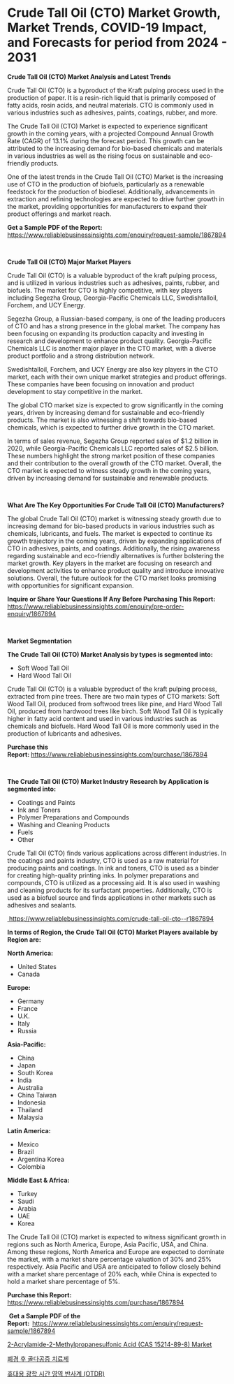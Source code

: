 <p><h1>Crude Tall Oil (CTO) Market Growth, Market Trends, COVID-19 Impact, and Forecasts for period from 2024 - 2031</h1></p><p><strong>Crude Tall Oil (CTO) Market Analysis and Latest Trends</strong></p>
<p><p>Crude Tall Oil (CTO) is a byproduct of the Kraft pulping process used in the production of paper. It is a resin-rich liquid that is primarily composed of fatty acids, rosin acids, and neutral materials. CTO is commonly used in various industries such as adhesives, paints, coatings, rubber, and more.</p><p>The Crude Tall Oil (CTO) Market is expected to experience significant growth in the coming years, with a projected Compound Annual Growth Rate (CAGR) of 13.1% during the forecast period. This growth can be attributed to the increasing demand for bio-based chemicals and materials in various industries as well as the rising focus on sustainable and eco-friendly products.</p><p>One of the latest trends in the Crude Tall Oil (CTO) Market is the increasing use of CTO in the production of biofuels, particularly as a renewable feedstock for the production of biodiesel. Additionally, advancements in extraction and refining technologies are expected to drive further growth in the market, providing opportunities for manufacturers to expand their product offerings and market reach.</p></p>
<p><strong>Get a Sample PDF of the Report:&nbsp;</strong> <a href="https://www.reliablebusinessinsights.com/enquiry/request-sample/1867894">https://www.reliablebusinessinsights.com/enquiry/request-sample/1867894</a></p>
<p>&nbsp;</p>
<p><strong>Crude Tall Oil (CTO) Major Market Players</strong></p>
<p><p>Crude Tall Oil (CTO) is a valuable byproduct of the kraft pulping process, and is utilized in various industries such as adhesives, paints, rubber, and biofuels. The market for CTO is highly competitive, with key players including Segezha Group, Georgia-Pacific Chemicals LLC, Swedishtalloil, Forchem, and UCY Energy.</p><p>Segezha Group, a Russian-based company, is one of the leading producers of CTO and has a strong presence in the global market. The company has been focusing on expanding its production capacity and investing in research and development to enhance product quality. Georgia-Pacific Chemicals LLC is another major player in the CTO market, with a diverse product portfolio and a strong distribution network.</p><p>Swedishtalloil, Forchem, and UCY Energy are also key players in the CTO market, each with their own unique market strategies and product offerings. These companies have been focusing on innovation and product development to stay competitive in the market.</p><p>The global CTO market size is expected to grow significantly in the coming years, driven by increasing demand for sustainable and eco-friendly products. The market is also witnessing a shift towards bio-based chemicals, which is expected to further drive growth in the CTO market.</p><p>In terms of sales revenue, Segezha Group reported sales of $1.2 billion in 2020, while Georgia-Pacific Chemicals LLC reported sales of $2.5 billion. These numbers highlight the strong market position of these companies and their contribution to the overall growth of the CTO market. Overall, the CTO market is expected to witness steady growth in the coming years, driven by increasing demand for sustainable and renewable products.</p></p>
<p>&nbsp;</p>
<p><strong>What Are The Key Opportunities For Crude Tall Oil (CTO) Manufacturers?</strong></p>
<p><p>The global Crude Tall Oil (CTO) market is witnessing steady growth due to increasing demand for bio-based products in various industries such as chemicals, lubricants, and fuels. The market is expected to continue its growth trajectory in the coming years, driven by expanding applications of CTO in adhesives, paints, and coatings. Additionally, the rising awareness regarding sustainable and eco-friendly alternatives is further bolstering the market growth. Key players in the market are focusing on research and development activities to enhance product quality and introduce innovative solutions. Overall, the future outlook for the CTO market looks promising with opportunities for significant expansion.</p></p>
<p><strong>Inquire or Share Your Questions If Any Before Purchasing This Report:</strong> <a href="https://www.reliablebusinessinsights.com/enquiry/pre-order-enquiry/1867894">https://www.reliablebusinessinsights.com/enquiry/pre-order-enquiry/1867894</a></p>
<p>&nbsp;</p>
<p><strong>Market Segmentation</strong></p>
<p><strong>The Crude Tall Oil (CTO) Market Analysis by types is segmented into:</strong></p>
<p><ul><li>Soft Wood Tall Oil</li><li>Hard Wood Tall Oil</li></ul></p>
<p><p>Crude Tall Oil (CTO) is a valuable byproduct of the kraft pulping process, extracted from pine trees. There are two main types of CTO markets: Soft Wood Tall Oil, produced from softwood trees like pine, and Hard Wood Tall Oil, produced from hardwood trees like birch. Soft Wood Tall Oil is typically higher in fatty acid content and used in various industries such as chemicals and biofuels. Hard Wood Tall Oil is more commonly used in the production of lubricants and adhesives.</p></p>
<p><strong>Purchase this Report:&nbsp;</strong><a href="https://www.reliablebusinessinsights.com/purchase/1867894">https://www.reliablebusinessinsights.com/purchase/1867894</a></p>
<p>&nbsp;</p>
<p><strong>The Crude Tall Oil (CTO) Market Industry Research by Application is segmented into:</strong></p>
<p><ul><li>Coatings and Paints</li><li>Ink and Toners</li><li>Polymer Preparations and Compounds</li><li>Washing and Cleaning Products</li><li>Fuels</li><li>Other</li></ul></p>
<p><p>Crude Tall Oil (CTO) finds various applications across different industries. In the coatings and paints industry, CTO is used as a raw material for producing paints and coatings. In ink and toners, CTO is used as a binder for creating high-quality printing inks. In polymer preparations and compounds, CTO is utilized as a processing aid. It is also used in washing and cleaning products for its surfactant properties. Additionally, CTO is used as a biofuel source and finds applications in other markets such as adhesives and sealants.</p></p>
<p><a href="https://www.reliablebusinessinsights.com/crude-tall-oil-cto--r1867894">&nbsp;https://www.reliablebusinessinsights.com/crude-tall-oil-cto--r1867894</a></p>
<p><strong>In terms of Region, the Crude Tall Oil (CTO) Market Players available by Region are:</strong></p>
<p>
    <p> <strong> North America: </strong>
        <ul>
            <li>United States</li>
            <li>Canada</li>
        </ul>
        </p> 
    <p> <strong> Europe: </strong>
        <ul>
            <li>Germany</li>
            <li>France</li>
            <li>U.K.</li>
            <li>Italy</li>
            <li>Russia</li>
        </ul>
        </p> 
    <p> <strong> Asia-Pacific: </strong>
        <ul>
            <li>China</li>
            <li>Japan</li>
            <li>South Korea</li>
            <li>India</li>
            <li>Australia</li>
            <li>China Taiwan</li>
            <li>Indonesia</li>
            <li>Thailand</li>
            <li>Malaysia</li>
        </ul>
        </p> 
    <p> <strong> Latin America: </strong>
        <ul>
            <li>Mexico</li>
            <li>Brazil</li>
            <li>Argentina Korea</li>
            <li>Colombia</li>
        </ul>
        </p> 
    <p> <strong> Middle East & Africa: </strong>
        <ul>
            <li>Turkey</li>
            <li>Saudi</li>
            <li>Arabia</li>
            <li>UAE</li>
            <li>Korea</li>
        </ul>
    </p>
    </p>
<p><p>The Crude Tall Oil (CTO) market is expected to witness significant growth in regions such as North America, Europe, Asia Pacific, USA, and China. Among these regions, North America and Europe are expected to dominate the market, with a market share percentage valuation of 30% and 25% respectively. Asia Pacific and USA are anticipated to follow closely behind with a market share percentage of 20% each, while China is expected to hold a market share percentage of 5%.</p></p>
<p><strong>Purchase this Report: </strong><a href="https://www.reliablebusinessinsights.com/purchase/1867894">https://www.reliablebusinessinsights.com/purchase/1867894</a></p>
<p>&nbsp;<strong>Get a Sample PDF of the Report:&nbsp;&nbsp;</strong><a href="https://www.reliablebusinessinsights.com/enquiry/request-sample/1867894">https://www.reliablebusinessinsights.com/enquiry/request-sample/1867894</a></p>
<p><strong></strong></p>
<p><p><a href="https://github.com/Krdamani25/Market-Research-Report-List-1/blob/main/2-acrylamide-2-methylpropanesulfonic-acid-cas-15214-89-8-market.md">2-Acrylamide-2-Methylpropanesulfonic Acid (CAS 15214-89-8) Market</a></p><p><a href="https://github.com/Howaoole34545/Market-Research-Report-List-2/blob/main/5993559144738.md">폐경 후 골다공증 치료제</a></p><p><a href="https://github.com/sougarounis/Market-Research-Report-List-4/blob/main/4813164144737.md">휴대용 광학 시간 영역 반사계 (OTDR)</a></p></p>